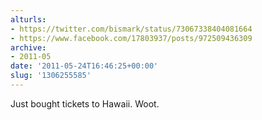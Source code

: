 ```yaml
---
alturls:
- https://twitter.com/bismark/status/73067338404081664
- https://www.facebook.com/17803937/posts/972509436309
archive:
- 2011-05
date: '2011-05-24T16:46:25+00:00'
slug: '1306255585'
---
```


Just bought tickets to Hawaii. Woot.

